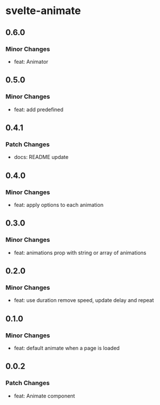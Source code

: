 # svelte-animate

## 0.6.0

### Minor Changes

- feat: Animator

## 0.5.0

### Minor Changes

- feat: add predefined

## 0.4.1

### Patch Changes

- docs: README update

## 0.4.0

### Minor Changes

- feat: apply options to each animation

## 0.3.0

### Minor Changes

- feat: animations prop with string or array of animations

## 0.2.0

### Minor Changes

- feat: use duration remove speed, update delay and repeat

## 0.1.0

### Minor Changes

- feat: default animate when a page is loaded

## 0.0.2

### Patch Changes

- feat: Animate component
